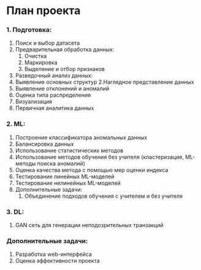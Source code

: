 # План проекта
### 1. Подготовка:
1. Поиск и выбор датасета
2. Предварительная обработка данных:
    1. Очистка
    2. Маркировка
    3. Выделение и отбор признаков
3. Разведочный анализ данных:
  1. Выявление основных структур
  2.Наглядное представление данных
  3. Выявление отклонений и аномалий
  4. Оценка типа распределения
  5. Визуализация
4. Первичная аналитика данных
### 2. ML:
1. Построение классификатора аномальных данных
2. Балансировка данных
3. Использование статистических методов 
4. Использование методов обучения без учителя (кластеризация, ML-методы поиска аномалий)
5. Оценка качества метода с помощью мер оценки индекса
6. Тестирование линейных ML-моделей
7. Тестирование нелинейных ML-моделей
8. Дополнительные задачи:
    1. Объединение подходов обучения с учителем и без учителя
### 3. DL:
1. GAN сеть для генерации неподозрительных транзакций 
### Дополнительные задачи:
1. Разработка web-интерфейса
2. Оценка эффективности проекта

